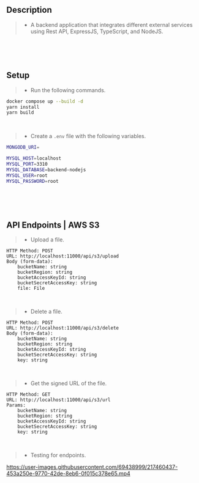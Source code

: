 ## Description
> - A backend application that integrates different external services using Rest API,
    ExpressJS, TypeScript, and NodeJS.

<br />
<br />
<br />



## Setup
> - Run the following commands.

```bash
docker compose up --build -d
yarn install
yarn build
```

<br />

> - Create a `.env` file with the following variables.

```bash
MONGODB_URI=

MYSQL_HOST=localhost
MYSQL_PORT=3310
MYSQL_DATABASE=backend-nodejs
MYSQL_USER=root
MYSQL_PASSWORD=root
```

<br />
<br />
<br />



## API Endpoints | AWS S3

> - Upload a file.

```plaintext
HTTP Method: POST
URL: http://localhost:11000/api/s3/upload
Body (form-data):
    bucketName: string
    bucketRegion: string
    bucketAccessKeyId: string
    bucketSecretAccessKey: string
    file: File
```

<br />

> - Delete a file.

```plaintext
HTTP Method: POST
URL: http://localhost:11000/api/s3/delete
Body (form-data):
    bucketName: string
    bucketRegion: string
    bucketAccessKeyId: string
    bucketSecretAccessKey: string
    key: string
```

<br />

> - Get the signed URL of the file.

```plaintext
HTTP Method: GET
URL: http://localhost:11000/api/s3/url
Params:
    bucketName: string
    bucketRegion: string
    bucketAccessKeyId: string
    bucketSecretAccessKey: string
    key: string
```

<br />

> - Testing for endpoints.

https://user-images.githubusercontent.com/69438999/217460437-453a250e-9770-42de-8eb6-0f015c378e65.mp4

